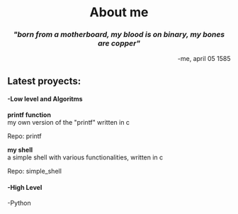 <h1 align="center">About me</h1>

_<h3 align="center">"born from a motherboard, my blood is on binary, my bones are copper"</h3>_
<p align="right">-me, april 05 1585</p>

<h2>Latest proyects:</h2>
<h4>-Low level and Algoritms</h4>
<p><strong>printf function</strong><br>my own version of the "printf" written in c</p>
<p>Repo: printf</p>

<p><strong>my shell</strong><br>a simple shell with various functionalities, written in c</p>
<p>Repo: simple_shell</p>


<h4>-High Level</h4>
<p>-Python</p>

